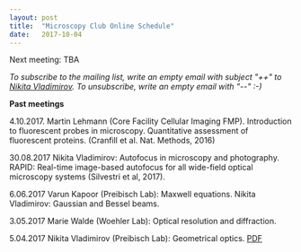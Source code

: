 ```yaml
---
layout: post
title:  "Microscopy Club Online Schedule"
date:   2017-10-04    
---
```

Next meeting: TBA 

*To subscribe to the mailing list, write an empty email with subject "++" to [Nikita Vladimirov](mailto:nikita.vladimirov@mdc-berlin.de). To unsubscribe, write an empty email with "--" :-)*

**Past meetings**

4.10.2017. Martin Lehmann (Core Facility Cellular Imaging FMP). Introduction to fluorescent probes in microscopy. Quantitative assessment of fluorescent proteins. (Cranfill et al. Nat. Methods, 2016)

30.08.2017 Nikita Vladimirov: Autofocus in microscopy and photography. RAPID: Real-time image-based autofocus for all wide-field optical microscopy systems (Silvestri et al, 2017).

6.06.2017 Varun Kapoor (Preibisch Lab): Maxwell equations. Nikita Vladimirov: Gaussian and Bessel beams.

3.05.2017 Marie Walde (Woehler Lab):  Optical resolution and diffraction.

5.04.2017 Nikita Vladimirov (Preibisch Lab): Geometrical optics. [PDF](/assets/mClub-Vladimirov-2017April.pdf)

